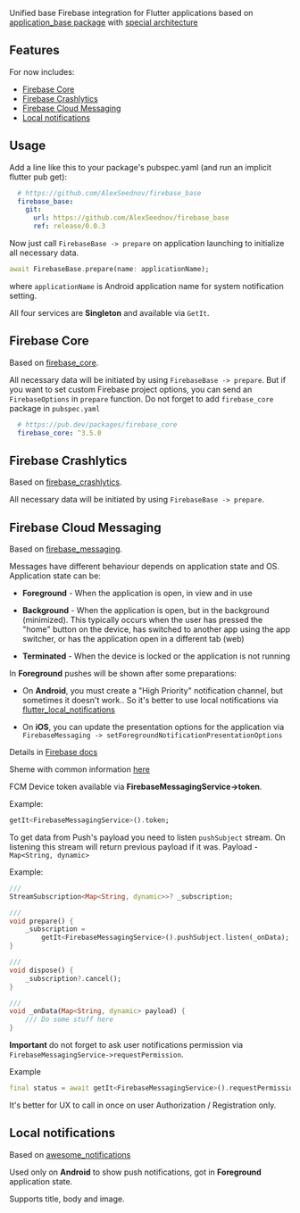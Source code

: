 <!--
This README describes the package. If you publish this package to pub.dev,
this README's contents appear on the landing page for your package.

For information about how to write a good package README, see the guide for
[writing package pages](https://dart.dev/guides/libraries/writing-package-pages).

For general information about developing packages, see the Dart guide for
[creating packages](https://dart.dev/guides/libraries/create-library-packages)
and the Flutter guide for
[developing packages and plugins](https://flutter.dev/developing-packages).
-->

Unified base Firebase integration for Flutter applications based on 
[application_base package](https://github.com/AlexSeednov/application_base)
with 
[special architecture](https://miro.com/app/board/uXjVNJVBM3o=/?share_link_id=771428578014)

## Features

For now includes:
* [Firebase Core](#firebase-core)
* [Firebase Crashlytics](#firebase-crashlytics)
* [Firebase Cloud Messaging](#firebase-cloud-messaging)
* [Local notifications](#local-notifications)

## Usage

Add a line like this to your package's pubspec.yaml (and run an implicit 
flutter pub get):

```yaml
  # https://github.com/AlexSeednov/firebase_base
  firebase_base:
    git:
      url: https://github.com/AlexSeednov/firebase_base
      ref: release/0.0.3      
```

Now just call `FirebaseBase -> prepare` on application launching to initialize 
all necessary data.

```dart
await FirebaseBase.prepare(name: applicationName);
```
where `applicationName` is Android application name for system notification setting.

All four services are **Singleton** and available via `GetIt`.

## Firebase Core

Based on [firebase_core](https://pub.dev/packages/firebase_core).

All necessary data will be initiated by using `FirebaseBase -> prepare`. 
But if you want to set custom Firebase project options, you can send an 
`FirebaseOptions` in `prepare` function. Do not forget to add 
`firebase_core` package in `pubspec.yaml`

```yaml
  # https://pub.dev/packages/firebase_core
  firebase_core: ^3.5.0
```

## Firebase Crashlytics

Based on [firebase_crashlytics](https://pub.dev/packages/firebase_crashlytics).

All necessary data will be initiated by using `FirebaseBase -> prepare`. 

## Firebase Cloud Messaging

Based on [firebase_messaging](https://pub.dev/packages/firebase_messaging).

Messages have different behaviour depends on application state and OS.
Application state can be:

* **Foreground** - When the application is open, in view and in use

* **Background** - When the application is open, but in the background 
(minimized). This typically occurs when the user has pressed the "home" 
button on the device, has switched to another app using the app switcher, 
or has the application open in a different tab (web)

* **Terminated** - When the device is locked or the application is not running

In **Foreground** pushes will be shown after some preparations:

* On **Android**, you must create a "High Priority" notification channel,
but sometimes it doesn't work.. So it's better to use local notifications via
[flutter_local_notifications](https://pub.dev/packages/flutter_local_notifications)

* On **iOS**, you can update the presentation options for the application via 
`FirebaseMessaging -> setForegroundNotificationPresentationOptions`

Details in [Firebase docs](https://firebase.google.com/docs/cloud-messaging/flutter/receive)

Sheme with common information [here](https://user-images.githubusercontent.com/40064496/197368144-7bfcee7e-644a-4bdc-80f1-b4d38c2eaaff.png)

FCM Device token available via **FirebaseMessagingService->token**.

Example:

```dart
getIt<FirebaseMessagingService>().token;
```

To get data from Push's payload you need to listen `pushSubject` stream. 
On listening this stream will return previous payload if it was.
Payload - `Map<String, dynamic>`

Example:

```dart
///
StreamSubscription<Map<String, dynamic>>? _subscription;

///
void prepare() {
    _subscription =
        getIt<FirebaseMessagingService>().pushSubject.listen(_onData);
}

///
void dispose() {
    _subscription?.cancel();
}

///
void _onData(Map<String, dynamic> payload) {
    /// Do some stuff here
}
```

**Important** do not forget to ask user notifications permission via
`FirebaseMessagingService->requestPermission`.

Example

```dart
final status = await getIt<FirebaseMessagingService>().requestPermission();
```

It's better for UX to call in once on user Authorization / Registration only.


## Local notifications

Based on [awesome_notifications](https://pub.dev/packages/awesome_notifications)

Used only on **Android** to show push notifications, got in **Foreground** 
application state.

Supports title, body and image.


